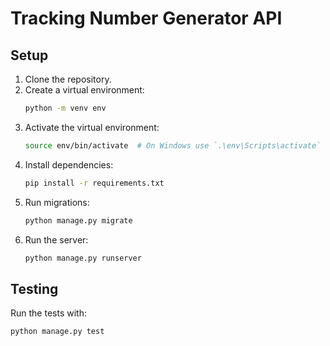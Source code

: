 # Tracking Number Generator API

## Setup

1. Clone the repository.
2. Create a virtual environment:
    ```bash
    python -m venv env
    ```
3. Activate the virtual environment:
    ```bash
    source env/bin/activate  # On Windows use `.\env\Scripts\activate`
    ```
4. Install dependencies:
    ```bash
    pip install -r requirements.txt
    ```
5. Run migrations:
    ```bash
    python manage.py migrate
    ```
6. Run the server:
    ```bash
    python manage.py runserver
    ```

## Testing

Run the tests with:

```bash
python manage.py test

